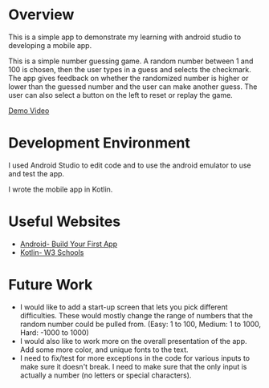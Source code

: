 # Overview

This is a simple app to demonstrate my learning with android studio to developing a mobile app.


This is a simple number guessing game. A random number between 1 and 100 is chosen, then the user types in a guess and selects the checkmark.
The app gives feedback on whether the randomized number is higher or lower than the guessed number and the user can make another guess.
The user can also select a button on the left to reset or replay the game.



[Demo Video](http://youtube.link.goes.here)

# Development Environment

I used Android Studio to edit code and to use the android emulator to use and test the app.

I wrote the mobile app in Kotlin.


# Useful Websites

* [Android- Build Your First App](https://developer.android.com/training/basics/firstapp)
* [Kotlin- W3 Schools](https://www.w3schools.com/kotlin/)

# Future Work

* I would like to add a start-up screen that lets you pick different difficulties.
These would mostly change the range of numbers that the random number could be pulled from. 
(Easy: 1 to 100, Medium: 1 to 1000, Hard: -1000 to 1000) 
* I would also like to work more on the overall presentation of the app. Add some more color, and unique fonts to the text.
* I need to fix/test for more exceptions in the code for various inputs to make sure it doesn't break. 
I need to make sure that the only input is actually a number (no letters or special characters). 